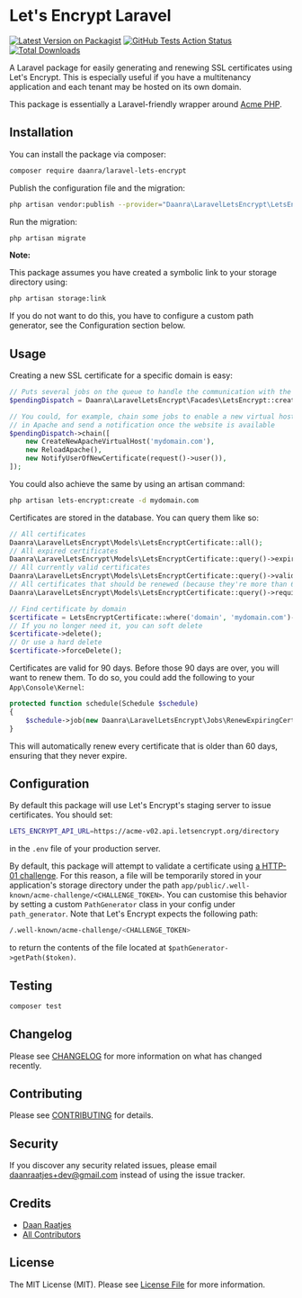 # Let's Encrypt Laravel

[![Latest Version on Packagist](https://img.shields.io/packagist/v/daanra/laravel-lets-encrypt.svg?style=flat-square)](https://packagist.org/packages/daanra/laravel-lets-encrypt)
[![GitHub Tests Action Status](https://img.shields.io/github/workflow/status/daanra/laravel-lets-encrypt/run-tests?label=tests)](https://github.com/daanra/laravel-lets-encrypt/actions?query=workflow%3Arun-tests+branch%3Amaster)
[![Total Downloads](https://img.shields.io/packagist/dt/daanra/laravel-lets-encrypt.svg?style=flat-square)](https://packagist.org/packages/daanra/laravel-lets-encrypt)

A Laravel package for easily generating and renewing SSL certificates using Let's Encrypt. This is especially useful if
you have a multitenancy application and each tenant may be hosted on its own domain.

This package is essentially a Laravel-friendly wrapper around [Acme PHP](https://github.com/acmephp/acmephp). 

## Installation

You can install the package via composer:

```bash
composer require daanra/laravel-lets-encrypt
```

Publish the configuration file and the migration:

```bash
php artisan vendor:publish --provider="Daanra\LaravelLetsEncrypt\LetsEncryptServiceProvider"
```

Run the migration:
```bash
php artisan migrate
```

**Note:**

This package assumes you have created a symbolic link to your storage directory using:
```bash
php artisan storage:link
```

If you do not want to do this, you have to configure a custom path generator, see the Configuration section below.

## Usage

Creating a new SSL certificate for a specific domain is easy:
```php
// Puts several jobs on the queue to handle the communication with the lets-encrypt server
$pendingDispatch = Daanra\LaravelLetsEncrypt\Facades\LetsEncrypt::create('mydomain.com');

// You could, for example, chain some jobs to enable a new virtual host
// in Apache and send a notification once the website is available
$pendingDispatch->chain([
    new CreateNewApacheVirtualHost('mydomain.com'), 
    new ReloadApache(),
    new NotifyUserOfNewCertificate(request()->user()),
]);
```

You could also achieve the same by using an artisan command:
```bash
php artisan lets-encrypt:create -d mydomain.com
```

Certificates are stored in the database. You can query them like so:
```php
// All certificates
Daanra\LaravelLetsEncrypt\Models\LetsEncryptCertificate::all();
// All expired certificates
Daanra\LaravelLetsEncrypt\Models\LetsEncryptCertificate::query()->expired()->get();
// All currently valid certificates
Daanra\LaravelLetsEncrypt\Models\LetsEncryptCertificate::query()->valid()->get();
// All certificates that should be renewed (because they're more than 60 days old)
Daanra\LaravelLetsEncrypt\Models\LetsEncryptCertificate::query()->requiresRenewal()->get();

// Find certificate by domain
$certificate = LetsEncryptCertificate::where('domain', 'mydomain.com')->first();
// If you no longer need it, you can soft delete
$certificate->delete();
// Or use a hard delete
$certificate->forceDelete();
```

Certificates are valid for 90 days. Before those 90 days are over, you will want to renew them. To do so, you
could add the following to your `App\Console\Kernel`:
```php
protected function schedule(Schedule $schedule)
{
    $schedule->job(new Daanra\LaravelLetsEncrypt\Jobs\RenewExpiringCertificates)->daily();
}
```

This will automatically renew every certificate that is older than 60 days, ensuring that they never expire.

## Configuration

By default this package will use Let's Encrypt's staging server to issue certificates. You should set: 
```bash
LETS_ENCRYPT_API_URL=https://acme-v02.api.letsencrypt.org/directory
```
in the `.env` file of your production server.


By default, this package will attempt to validate a certificate using [a HTTP-01 challenge](https://letsencrypt.org/docs/challenge-types/).
For this reason, a file will be temporarily stored in your application's storage directory under the path 
`app/public/.well-known/acme-challenge/<CHALLENGE_TOKEN>`. You can customise this behavior by setting a custom
`PathGenerator` class in your config under `path_generator`. Note that Let's Encrypt expects the following path:
```bash
/.well-known/acme-challenge/<CHALLENGE_TOKEN>
```
to return the contents of the file located at `$pathGenerator->getPath($token)`.


## Testing

``` bash
composer test
```

## Changelog

Please see [CHANGELOG](CHANGELOG.md) for more information on what has changed recently.

## Contributing

Please see [CONTRIBUTING](CONTRIBUTING.md) for details.

## Security

If you discover any security related issues, please email daanraatjes+dev@gmail.com instead of using the issue tracker.

## Credits

- [Daan Raatjes](https://github.com/Daanra)
- [All Contributors](../../contributors)

## License

The MIT License (MIT). Please see [License File](LICENSE.md) for more information.
